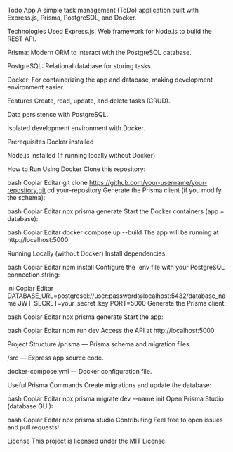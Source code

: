 Todo App
A simple task management (ToDo) application built with Express.js, Prisma, PostgreSQL, and Docker.

Technologies Used
Express.js: Web framework for Node.js to build the REST API.

Prisma: Modern ORM to interact with the PostgreSQL database.

PostgreSQL: Relational database for storing tasks.

Docker: For containerizing the app and database, making development environment easier.

Features
Create, read, update, and delete tasks (CRUD).

Data persistence with PostgreSQL.

Isolated development environment with Docker.

Prerequisites
Docker installed

Node.js installed (if running locally without Docker)

How to Run
Using Docker
Clone this repository:

bash
Copiar
Editar
git clone https://github.com/your-username/your-repository.git
cd your-repository
Generate the Prisma client (if you modify the schema):

bash
Copiar
Editar
npx prisma generate
Start the Docker containers (app + database):

bash
Copiar
Editar
docker compose up --build
The app will be running at http://localhost:5000

Running Locally (without Docker)
Install dependencies:

bash
Copiar
Editar
npm install
Configure the .env file with your PostgreSQL connection string:

ini
Copiar
Editar
DATABASE_URL=postgresql://user:password@localhost:5432/database_name
JWT_SECRET=your_secret_key
PORT=5000
Generate the Prisma client:

bash
Copiar
Editar
npx prisma generate
Start the app:

bash
Copiar
Editar
npm run dev
Access the API at http://localhost:5000

Project Structure
/prisma — Prisma schema and migration files.

/src — Express app source code.

docker-compose.yml — Docker configuration file.

Useful Prisma Commands
Create migrations and update the database:

bash
Copiar
Editar
npx prisma migrate dev --name init
Open Prisma Studio (database GUI):

bash
Copiar
Editar
npx prisma studio
Contributing
Feel free to open issues and pull requests!

License
This project is licensed under the MIT License.
